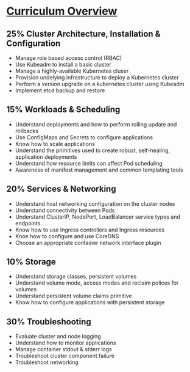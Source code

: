 # [Curriculum Overview](https://github.com/cncf/curriculum)

## 25% Cluster Architecture, Installation & Configuration

* Manage role based access control (RBAC)
* Use Kubeadm to install a basic cluster
* Manage a highly-available Kubernetes cluser
* Provision undelying infrastructure to deploy a Kubernetes cluster
* Perform a version upgrade on a kubernetes cluster using Kubeadm
* Implement etcd backup and restore

## 15% Workloads & Scheduling

* Understand deployments and how to perform rolling update and rollbacks
* Use ConfigMaps and Secrets to configure applications
* Know how to scale applications
* Understand the primitives used to create robust, self-healing, application deployments
* Understand how resource limits can affect Pod scheduling
* Awareness of manifest management and common templating tools

## 20% Services & Networking

* Understand host networking configuration on the cluster nodes
* Understand connectivity between Pods
* Understand ClusterIP, NodePort, LoadBalancer service types and endpoints
* Know how to use Ingress controllers and Ingress resources
* Knoe how to configure and use CoreDNS
* Choose an appropriate container network interface plugin

## 10% Storage

* Understand storage classes, persistent volumes
* Understand volume mode, access modes and reclaim polices for volumes
* Understand persistent volume claims primitive
* Know how to configure applications with persistent storage

## 30% Troubleshooting

* Evaluate cluster and node logging
* Understand how to monitor applications
* Manage container stdout & stderr logs
* Troubleshoot cluster component failure
* Troubleshoot networking
